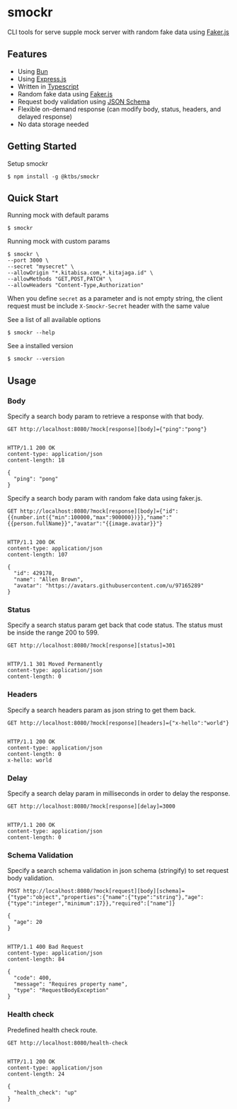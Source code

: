 # smockr

CLI tools for serve supple mock server with random fake data using <a href="https://github.com/faker-js/faker">Faker.js</a>

## Features

 * Using [Bun](https://github.com/oven-sh/bun)
 * Using [Express.js](https://github.com/expressjs/express)
 * Written in [Typescript](https://github.com/microsoft/TypeScript)
 * Random fake data using [Faker.js](https://github.com/faker-js/faker)
 * Request body validation using [JSON Schema](https://json-schema.org/learn/miscellaneous-examples)
 * Flexible on-demand response (can modify body, status, headers, and delayed response)
 * No data storage needed

## Getting Started

Setup smockr

```
$ npm install -g @ktbs/smockr
```

## Quick Start

Running mock with default params

```
$ smockr
```

Running mock with custom params

```
$ smockr \
--port 3000 \
--secret "mysecret" \
--allowOrigin "*.kitabisa.com,*.kitajaga.id" \
--allowMethods "GET,POST,PATCH" \
--allowHeaders "Content-Type,Authorization"
```
When you define `secret` as a parameter and is not empty string, the client request must be include `X-Smockr-Secret` header with the same value

See a list of all available options

```
$ smockr --help
```

See a installed version

```
$ smockr --version
```

## Usage

### Body

Specify a search body param to retrieve a response with that body.

```http
GET http://localhost:8080/?mock[response][body]={"ping":"pong"}


HTTP/1.1 200 OK
content-type: application/json
content-length: 18

{
  "ping": "pong"
}
```

Specify a search body param with random fake data using faker.js.

```http
GET http://localhost:8080/?mock[response][body]={"id":{{number.int({"min":100000,"max":900000})}},"name":"{{person.fullName}}","avatar":"{{image.avatar}}"}


HTTP/1.1 200 OK
content-type: application/json
content-length: 107

{
  "id": 429178,
  "name": "Allen Brown",
  "avatar": "https://avatars.githubusercontent.com/u/97165289"
}
```

### Status

Specify a search status param get back that code status. The status must be
inside the range 200 to 599.

```http
GET http://localhost:8080/?mock[response][status]=301


HTTP/1.1 301 Moved Permanently
content-type: application/json
content-length: 0
```

### Headers

Specify a search headers param as json string to get them back.

```http
GET http://localhost:8080/?mock[response][headers]={"x-hello":"world"}


HTTP/1.1 200 OK
content-type: application/json
content-length: 0
x-hello: world
```

### Delay

Specify a search delay param in milliseconds in order to delay the response.

```http
GET http://localhost:8080/?mock[response][delay]=3000


HTTP/1.1 200 OK
content-type: application/json
content-length: 0
```

### Schema Validation

Specify a search schema validation in json schema (stringify) to set request body validation.

```http
POST http://localhost:8080/?mock[request][body][schema]={"type":"object","properties":{"name":{"type":"string"},"age":{"type":"integer","minimum":17}},"required":["name"]}

{
  "age": 20
}


HTTP/1.1 400 Bad Request
content-type: application/json
content-length: 84

{
  "code": 400,
  "message": "Requires property name",
  "type": "RequestBodyException"
}
```

### Health check

Predefined health check route.

```http
GET http://localhost:8080/health-check


HTTP/1.1 200 OK
content-type: application/json
content-length: 24

{
  "health_check": "up"
}
```
